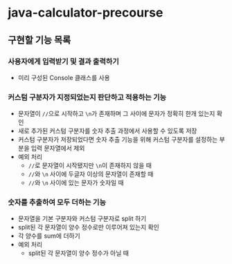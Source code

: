 # java-calculator-precourse

## 구현할 기능 목록
### 사용자에게 입력받기 및 결과 출력하기
- 미리 구성된 Console 클래스를 사용

### 커스텀 구분자가 지정되었는지 판단하고 적용하는 기능
- 문자열이 `//`으로 시작하고 `\n`가 존재하며 그 사이에 문자가 정확히 한개 있는지 확인
- 새로 추가된 커스텀 구분자를 숫자 추출 과정에서 사용할 수 있도록 저장
- 커스텀 구분자가 저장되었다면 숫자 추출 기능을 위해 커스텀 구분자를 설정하는 부분을 입력 문자열에서 제외
- 예외 처리
  - `//`로 문자열이 시작됐지만 `\n`이 존재하지 않을 때
  - `//`와 `\n` 사이에 두글자 이상의 문자열이 존재할 때
  - `//`와 `\n` 사이에 있는 문자가 숫자일 때

### 숫자를 추출하여 모두 더하는 기능
- 문자열을 기본 구분자와 커스텀 구분자로 split 하기
- split된 각 문자열이 양수 정수로만 이루어져 있는지 확인
- 각 양수를 sum에 더하기
- 예외 처리
  - split된 각 문자열이 양수 정수가 아닐 때